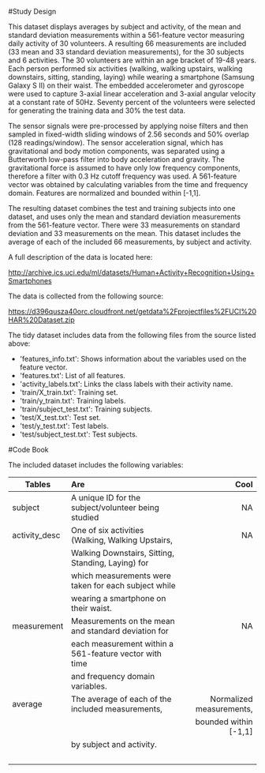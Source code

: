 #Study Design 
 
This dataset displays averages by subject and activity, of the mean and standard deviation measurements within a 561-feature vector measuring daily activity of 30 volunteers. A resulting 66 measurements are included (33 mean and 33 standard deviation measurements), for the 30 subjects and 6 activities. The 30 volunteers are within an age bracket of 19-48 years. Each person performed six activities (walking, walking upstairs, walking downstairs, sitting, standing, laying) while wearing a smartphone (Samsung Galaxy S II) on their waist. The embedded accelerometer and gyroscope were used to capture 3-axial linear acceleration and 3-axial angular velocity at a constant rate of 50Hz.  Seventy percent of the volunteers were selected for generating the training data and 30% the test data. 
 
The sensor signals were pre-processed by applying noise filters and then sampled in fixed-width sliding windows of 2.56 seconds and 50% overlap (128 readings/window). The sensor acceleration signal, which has gravitational and body motion components, was separated using a Butterworth low-pass filter into body acceleration and gravity. The gravitational force is assumed to have only low frequency components, therefore a filter with 0.3 Hz cutoff frequency was used. A 561-feature vector was obtained by calculating variables from the time and frequency domain. Features are normalized and bounded within [-1,1]. 
 
The resulting dataset combines the test and training subjects into one dataset, and uses only the mean and standard deviation measurements from the 561-feature vector. There were 33 measurements on standard deviation and 33 measurements on the mean. This dataset includes the average of each of the included 66 measurements, by subject and activity.  
 
A full description of the data is located here:  
 
http://archive.ics.uci.edu/ml/datasets/Human+Activity+Recognition+Using+Smartphones 
 
The data is collected from the following source:  
 
https://d396qusza40orc.cloudfront.net/getdata%2Fprojectfiles%2FUCI%20HAR%20Dataset.zip 
 
The tidy dataset includes data from the following files from the source listed above:  
* 'features_info.txt': Shows information about the variables used on the feature vector. 
* 'features.txt': List of all features. 
* 'activity_labels.txt': Links the class labels with their activity name. 
* 'train/X_train.txt': Training set. 
* 'train/y_train.txt': Training labels. 
* 'train/subject_test.txt': Training subjects. 
* 'test/X_test.txt': Test set. 
* 'test/y_test.txt': Test labels. 
* 'test/subject_test.txt': Test subjects. 
 
 
#Code Book 

The included dataset includes the following variables:  

| Tables        | Are           										 | Cool  					|
| ------------- |:-------------------------------------------------------| ------------------------:|
| subject       | A unique ID for the subject/volunteer being studied    | NA    					|
| activity_desc | One of six activities (Walking, Walking Upstairs,      | NA    					|
| 				|  Walking Downstairs, Sitting, Standing, Laying) for 	 |       					| 
|				|  which measurements were taken for each subject while  |       					|  
|				|  wearing a smartphone on their waist.      			 |       					|
| measurement   | Measurements on the mean and standard deviation for    | NA    					|
|               |  each measurement within a 561-feature vector with time|       					| 
|               |  and frequency domain variables.       				 |       					| 	
| average       | The average of each of the included measurements,      | Normalized measurements, |
|				|														 |	bounded within [-1,1]   |
|               |  by subject and activity.    							 |       					| 
|               |  							             				 |       					| 	

 
 